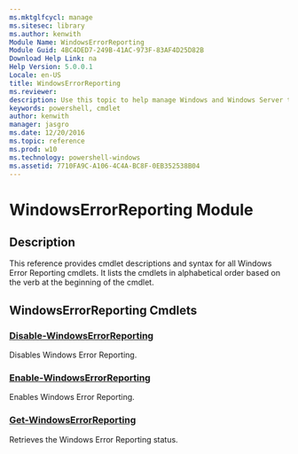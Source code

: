 ```yaml
---
ms.mktglfcycl: manage
ms.sitesec: library
ms.author: kenwith
Module Name: WindowsErrorReporting
Module Guid: 4BC4DED7-249B-41AC-973F-83AF4D25D82B
Download Help Link: na
Help Version: 5.0.0.1
Locale: en-US
title: WindowsErrorReporting
ms.reviewer:
description: Use this topic to help manage Windows and Windows Server technologies with Windows PowerShell.
keywords: powershell, cmdlet
author: kenwith
manager: jasgro
ms.date: 12/20/2016
ms.topic: reference
ms.prod: w10
ms.technology: powershell-windows
ms.assetid: 7710FA9C-A106-4C4A-BC8F-0EB352538B04
---
```


# WindowsErrorReporting Module
## Description
This reference provides cmdlet descriptions and syntax for all Windows Error Reporting cmdlets. It lists the cmdlets in alphabetical order based on the verb at the beginning of the cmdlet.

## WindowsErrorReporting Cmdlets
### [Disable-WindowsErrorReporting](./Disable-WindowsErrorReporting.md)
Disables Windows Error Reporting.

### [Enable-WindowsErrorReporting](./Enable-WindowsErrorReporting.md)
Enables Windows Error Reporting.

### [Get-WindowsErrorReporting](./Get-WindowsErrorReporting.md)
Retrieves the Windows Error Reporting status.
